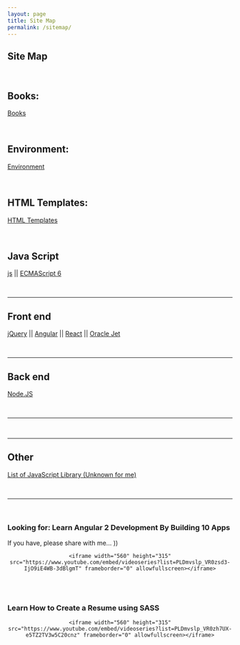 ```yaml
---
layout: page
title: Site Map
permalink: /sitemap/
---
```



## Site Map


<br/>

## Books:

[Books](books/)


<br/>

## Environment:

<a href="/env/">Environment</a>

<br/>

## HTML Templates:

<a href="/html-templates/">HTML Templates</a>


<br/>

## Java Script

<a href="/js/">js</a> ||
<a href="/es6/">ECMAScript 6</a>



<br/>
<hr/>


## Front end

<a href="/frontend/jquery/">jQuery</a> ||
<a href="/frontend/angular/">Angular</a> ||
<a href="/frontend/react/">React</a> ||
<a href="/js/oracle-jet/">Oracle Jet</a>


<br/>
<hr/>


## Back end

[Node.JS](/nodejs/)

<br/>
<hr/>


<br/>
<hr/>


## Other

[List of JavaScript Library (Unknown for me)](/js-library-list/)


<br/>
<hr/>
<br/>

### Looking for: Learn Angular 2 Development By Building 10 Apps

If you have, please share with me... ))

<div align="center">

    <iframe width="560" height="315" src="https://www.youtube.com/embed/videoseries?list=PLDmvslp_VR0zsd3-IjO9iE4WB-3dBlgmT" frameborder="0" allowfullscreen></iframe>

</div>


<br/><br/>

### Learn How to Create a Resume using SASS

<div align="center">

    <iframe width="560" height="315" src="https://www.youtube.com/embed/videoseries?list=PLDmvslp_VR0zh7UX-e5TZ2TV3w5C20cnz" frameborder="0" allowfullscreen></iframe>

</div>
